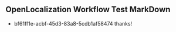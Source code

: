 ## OpenLocalization Workflow Test MarkDown
* bf61ff1e-acbf-45d3-83a8-5cdb1af58474 thanks!

<!--HONumber=Aug16_HO5-->


